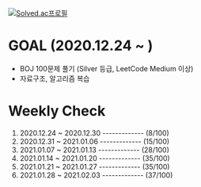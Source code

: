 [![Solved.ac프로필](http://mazassumnida.wtf/api/v2/generate_badge?boj=january)](https://solved.ac/january)

#  GOAL (2020.12.24 ~ )
<ul>
  <li>
    BOJ 100문제 풀기 (Silver 등급, LeetCode Medium 이상)
  </li>
  <li>
    자료구조, 알고리즘 복습
  </li>
</ul>

#  Weekly Check
<ol>
  <li>
    2020.12.24 ~ 2020.12.30 ------------- (8/100)
  </li>
    <li>
    2020.12.31 ~ 2021.01.06 ------------- (15/100)
  </li>
  <li>
    2021.01.07 ~ 2021.01.13 ------------- (28/100)
  </li>
  <li>
    2021.01.14 ~ 2021.01.20 ------------- (35/100)
  </li>
    <li>
    2021.01.21 ~ 2021.01.27 ------------- (35/100)
  </li>
  <li>
    2021.01.28 ~ 2021.02.03 ------------- (37/100)
  </li>
</ol>

